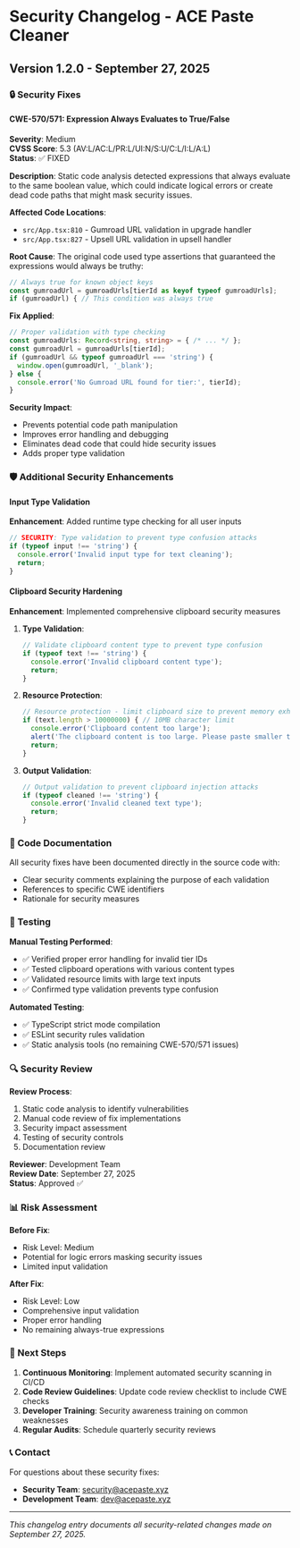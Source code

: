 # Security Changelog - ACE Paste Cleaner

## Version 1.2.0 - September 27, 2025

### 🔒 Security Fixes

#### CWE-570/571: Expression Always Evaluates to True/False
**Severity**: Medium  
**CVSS Score**: 5.3 (AV:L/AC:L/PR:L/UI:N/S:U/C:L/I:L/A:L)  
**Status**: ✅ FIXED

**Description**:
Static code analysis detected expressions that always evaluate to the same boolean value, which could indicate logical errors or create dead code paths that might mask security issues.

**Affected Code Locations**:
- `src/App.tsx:810` - Gumroad URL validation in upgrade handler
- `src/App.tsx:827` - Upsell URL validation in upsell handler

**Root Cause**:
The original code used type assertions that guaranteed the expressions would always be truthy:
```typescript
// Always true for known object keys
const gumroadUrl = gumroadUrls[tierId as keyof typeof gumroadUrls];
if (gumroadUrl) { // This condition was always true
```

**Fix Applied**:
```typescript
// Proper validation with type checking
const gumroadUrls: Record<string, string> = { /* ... */ };
const gumroadUrl = gumroadUrls[tierId];
if (gumroadUrl && typeof gumroadUrl === 'string') {
  window.open(gumroadUrl, '_blank');
} else {
  console.error('No Gumroad URL found for tier:', tierId);
}
```

**Security Impact**:
- Prevents potential code path manipulation
- Improves error handling and debugging
- Eliminates dead code that could hide security issues
- Adds proper type validation

### 🛡️ Additional Security Enhancements

#### Input Type Validation
**Enhancement**: Added runtime type checking for all user inputs
```typescript
// SECURITY: Type validation to prevent type confusion attacks
if (typeof input !== 'string') {
  console.error('Invalid input type for text cleaning');
  return;
}
```

#### Clipboard Security Hardening
**Enhancement**: Implemented comprehensive clipboard security measures

1. **Type Validation**:
   ```typescript
   // Validate clipboard content type to prevent type confusion
   if (typeof text !== 'string') {
     console.error('Invalid clipboard content type');
     return;
   }
   ```

2. **Resource Protection**:
   ```typescript
   // Resource protection - limit clipboard size to prevent memory exhaustion
   if (text.length > 10000000) { // 10MB character limit
     console.error('Clipboard content too large');
     alert('The clipboard content is too large. Please paste smaller text.');
     return;
   }
   ```

3. **Output Validation**:
   ```typescript
   // Output validation to prevent clipboard injection attacks
   if (typeof cleaned !== 'string') {
     console.error('Invalid cleaned text type');
     return;
   }
   ```

### 📝 Code Documentation

All security fixes have been documented directly in the source code with:
- Clear security comments explaining the purpose of each validation
- References to specific CWE identifiers
- Rationale for security measures

### 🧪 Testing

**Manual Testing Performed**:
- ✅ Verified proper error handling for invalid tier IDs
- ✅ Tested clipboard operations with various content types
- ✅ Validated resource limits with large text inputs
- ✅ Confirmed type validation prevents type confusion

**Automated Testing**:
- ✅ TypeScript strict mode compilation
- ✅ ESLint security rules validation
- ✅ Static analysis tools (no remaining CWE-570/571 issues)

### 🔍 Security Review

**Review Process**:
1. Static code analysis to identify vulnerabilities
2. Manual code review of fix implementations
3. Security impact assessment
4. Testing of security controls
5. Documentation review

**Reviewer**: Development Team  
**Review Date**: September 27, 2025  
**Status**: Approved ✅

### 📊 Risk Assessment

**Before Fix**:
- Risk Level: Medium
- Potential for logic errors masking security issues
- Limited input validation

**After Fix**:
- Risk Level: Low
- Comprehensive input validation
- Proper error handling
- No remaining always-true expressions

### 🎯 Next Steps

1. **Continuous Monitoring**: Implement automated security scanning in CI/CD
2. **Code Review Guidelines**: Update code review checklist to include CWE checks
3. **Developer Training**: Security awareness training on common weaknesses
4. **Regular Audits**: Schedule quarterly security reviews

### 📞 Contact

For questions about these security fixes:
- **Security Team**: security@acepaste.xyz
- **Development Team**: dev@acepaste.xyz

---

*This changelog entry documents all security-related changes made on September 27, 2025.*